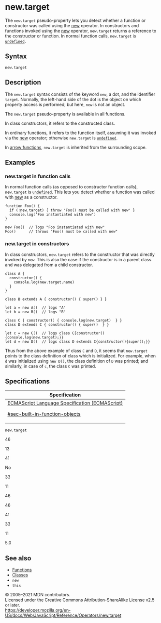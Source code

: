 # new.target

The `new.target` pseudo-property lets you detect whether a function or constructor was called using the [new](new) operator. In constructors and functions invoked using the [new](new) operator, `new.target` returns a reference to the constructor or function. In normal function calls, `new.target` is [`undefined`](../global_objects/undefined).

## Syntax

    new.target

## Description

The `new.target` syntax consists of the keyword `new`, a dot, and the identifier `target`. Normally, the left-hand side of the dot is the object on which property access is performed, but here, `new` is not an object.

The `new.target` pseudo-property is available in all functions.

In class constructors, it refers to the constructed class.

In ordinary functions, it refers to the function itself, assuming it was invoked via the [new](new) operator; otherwise `new.target` is [`undefined`](../global_objects/undefined).

In [arrow functions](../functions/arrow_functions), `new.target` is inherited from the surrounding scope.

## Examples

### new.target in function calls

In normal function calls (as opposed to constructor function calls), `new.target` is [`undefined`](../global_objects/undefined). This lets you detect whether a function was called with [new](new) as a constructor.

    function Foo() {
      if (!new.target) { throw 'Foo() must be called with new' }
      console.log('Foo instantiated with new')
    }

    new Foo()  // logs "Foo instantiated with new"
    Foo()      // throws "Foo() must be called with new"

### new.target in constructors

In class constructors, `new.target` refers to the constructor that was directly invoked by `new`. This is also the case if the constructor is in a parent class and was delegated from a child constructor.

    class A {
      constructor() {
        console.log(new.target.name)
      }
    }

    class B extends A { constructor() { super() } }

    let a = new A()  // logs "A"
    let b = new B()  // logs "B"

    class C { constructor() { console.log(new.target)  } }
    class D extends C { constructor() { super()  } }

    let c = new C()  // logs class C{constructor(){console.log(new.target);}}
    let d = new D()  // logs class D extends C{constructor(){super();}}

Thus from the above example of class `C` and `D`, it seems that `new.target` points to the class definition of class which is initialized. For example, when `d` was initialized using `new D()`, the class definition of `D` was printed; and similarly, in case of `c`, the class `C` was printed.

## Specifications

<table>
<thead>
<tr class="header">
<th>Specification</th>
</tr>
</thead>
<tbody>
<tr class="odd">
<td>
<a href="https://tc39.es/ecma262/#sec-built-in-function-objects">ECMAScript Language Specification (ECMAScript) 
<br/>

<span class="small">#sec-built-in-function-objects</span>
</a>
</td>
</tr>
</tbody>
</table>

`new.target`

46

13

41

No

33

11

46

46

41

33

11

5.0

## See also

-   [Functions](../functions)
-   [Classes](../classes)
-   `new`
-   `this`

© 2005–2021 MDN contributors.  
Licensed under the Creative Commons Attribution-ShareAlike License v2.5 or later.  
<a href="https://developer.mozilla.org/en-US/docs/Web/JavaScript/Reference/Operators/new.target" class="_attribution-link">https://developer.mozilla.org/en-US/docs/Web/JavaScript/Reference/Operators/new.target</a>
